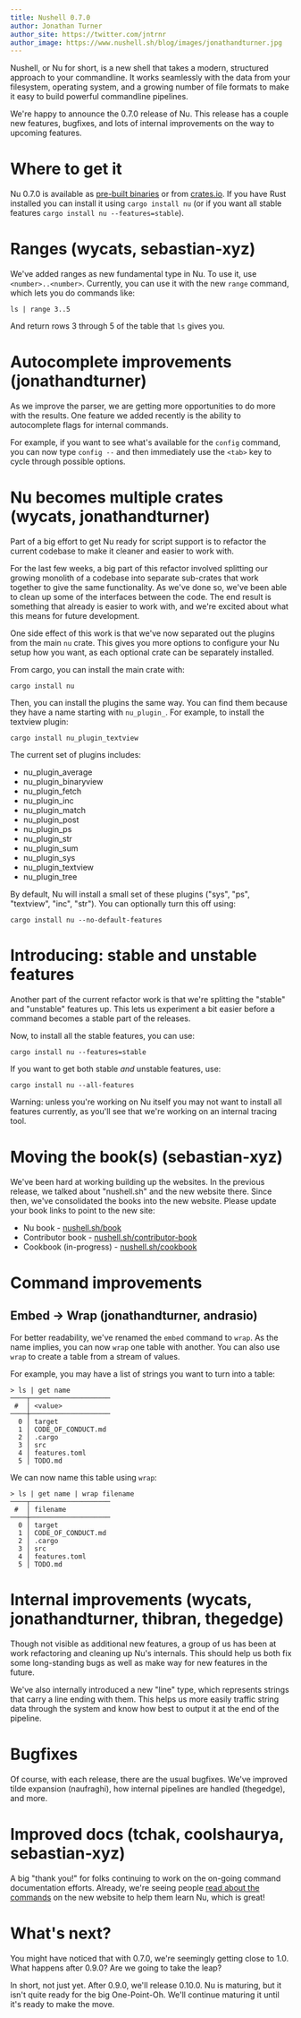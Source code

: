 ```yaml
---
title: Nushell 0.7.0
author: Jonathan Turner
author_site: https://twitter.com/jntrnr
author_image: https://www.nushell.sh/blog/images/jonathandturner.jpg
---
```


Nushell, or Nu for short, is a new shell that takes a modern, structured approach to your commandline. It works seamlessly with the data from your filesystem, operating system, and a growing number of file formats to make it easy to build powerful commandline pipelines.

We're happy to announce the 0.7.0 release of Nu. This release has a couple new features, bugfixes, and lots of internal improvements on the way to upcoming features.

# Where to get it

Nu 0.7.0 is available as [pre-built binaries](https://github.com/nushell/nushell/releases/tag/0.7.0) or from [crates.io](https://crates.io/crates/nu). If you have Rust installed you can install it using `cargo install nu` (or if you want all stable features `cargo install nu --features=stable`).

# Ranges (wycats, sebastian-xyz)

We've added ranges as new fundamental type in Nu. To use it, use `<number>..<number>`.  Currently, you can use it with the new `range` command, which lets you do commands like:

```
ls | range 3..5
```

And return rows 3 through 5 of the table that `ls` gives you.

# Autocomplete improvements (jonathandturner)

As we improve the parser, we are getting more opportunities to do more with the results. One feature we added recently is the ability to autocomplete flags for internal commands.

For example, if you want to see what's available for the `config` command, you can now type `config --` and then immediately use the `<tab>` key to cycle through possible options.

# Nu becomes multiple crates (wycats, jonathandturner)

Part of a big effort to get Nu ready for script support is to refactor the current codebase to make it cleaner and easier to work with.

For the last few weeks, a big part of this refactor involved splitting our growing monolith of a codebase into separate sub-crates that work together to give the same functionality. As we've done so, we've been able to clean up some of the interfaces between the code.  The end result is something that already is easier to work with, and we're excited about what this means for future development.

One side effect of this work is that we've now separated out the plugins from the main `nu` crate.  This gives you more options to configure your Nu setup how you want, as each optional crate can be separately installed.

From cargo, you can install the main crate with:

```
cargo install nu
```

Then, you can install the plugins the same way. You can find them because they have a name starting with `nu_plugin_`.  For example, to install the textview plugin:

```
cargo install nu_plugin_textview
```

The current set of plugins includes:
* nu_plugin_average
* nu_plugin_binaryview
* nu_plugin_fetch
* nu_plugin_inc
* nu_plugin_match
* nu_plugin_post
* nu_plugin_ps
* nu_plugin_str
* nu_plugin_sum
* nu_plugin_sys
* nu_plugin_textview
* nu_plugin_tree

By default, Nu will install a small set of these plugins ("sys", "ps", "textview", "inc", "str"). You can optionally turn this off using:

```
cargo install nu --no-default-features
```

# Introducing: stable and unstable features

Another part of the current refactor work is that we're splitting the "stable" and "unstable" features up. This lets us experiment a bit easier before a command becomes a stable part of the releases.

Now, to install all the stable features, you can use:

```
cargo install nu --features=stable
```

If you want to get both stable *and* unstable features, use:

```
cargo install nu --all-features
```

Warning: unless you're working on Nu itself you may not want to install all features currently, as you'll see that we're working on an internal tracing tool.

# Moving the book(s) (sebastian-xyz)

We've been hard at working building up the websites. In the previous release, we talked about "nushell.sh" and the new website there. Since then, we've consolidated the books into the new website. Please update your book links to point to the new site:

* Nu book - [nushell.sh/book](https://www.nushell.sh/book/)
* Contributor book - [nushell.sh/contributor-book](https://www.nushell.sh/contributor-book/)
* Cookbook (in-progress) - [nushell.sh/cookbook](https://www.nushell.sh/cookbook/)

# Command improvements

## Embed -> Wrap (jonathandturner, andrasio)

For better readability, we've renamed the `embed` command to `wrap`. As the name implies, you can now `wrap` one table with another. You can also use `wrap` to create a table from a stream of values.

For example, you may have a list of strings you want to turn into a table:

```
> ls | get name
────┬────────────────────
 #  │ <value> 
────┼────────────────────
  0 │ target 
  1 │ CODE_OF_CONDUCT.md 
  2 │ .cargo 
  3 │ src 
  4 │ features.toml 
  5 │ TODO.md
```

We can now name this table using `wrap`:

```
> ls | get name | wrap filename
────┬────────────────────
 #  │ filename 
────┼────────────────────
  0 │ target 
  1 │ CODE_OF_CONDUCT.md 
  2 │ .cargo 
  3 │ src 
  4 │ features.toml 
  5 │ TODO.md 
```

# Internal improvements (wycats, jonathandturner, thibran, thegedge)

Though not visible as additional new features, a group of us has been at work refactoring and cleaning up Nu's internals. This should help us both fix some long-standing bugs as well as make way for new features in the future.

We've also internally introduced a new "line" type, which represents strings that carry a line ending with them. This helps us more easily traffic string data through the system and know how best to output it at the end of the pipeline.

# Bugfixes

Of course, with each release, there are the usual bugfixes. We've improved tilde expansion (naufraghi), how internal pipelines are handled (thegedge), and more.

# Improved docs (tchak, coolshaurya, sebastian-xyz)

A big "thank you!" for folks continuing to work on the on-going command documentation efforts.  Already, we're seeing people [read about the commands](https://www.nushell.sh/documentation.html) on the new website to help them learn Nu, which is great!

# What's next?

You might have noticed that with 0.7.0, we're seemingly getting close to 1.0. What happens after 0.9.0? Are we going to take the leap?

In short, not just yet. After 0.9.0, we'll release 0.10.0.  Nu is maturing, but it isn't quite ready for the big One-Point-Oh. We'll continue maturing it until it's ready to make the move.
